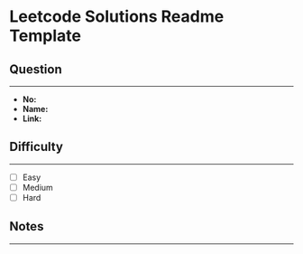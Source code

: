 # Leetcode Solutions Readme Template
## **Question**
***
* **No:**
* **Name:**
* **Link:**

## **Difficulty**
***
- [ ] Easy
- [ ] Medium
- [ ] Hard
## **Notes**
***
